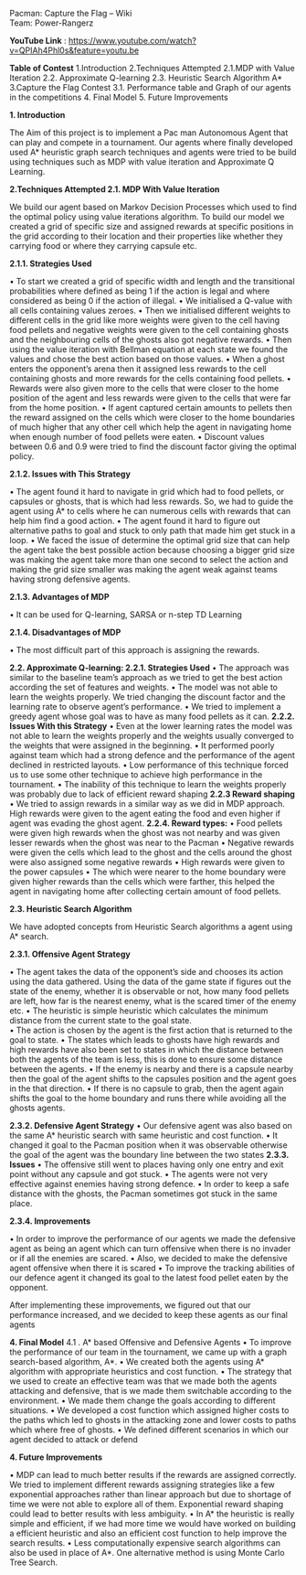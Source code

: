 Pacman: Capture the Flag – Wiki     
Team: Power-Rangerz

**YouTube Link** : https://www.youtube.com/watch?v=QPIAh4Phl0s&feature=youtu.be

**Table of Contest**
1.Introduction
2.Techniques Attempted
     2.1.MDP with Value Iteration
     2.2. Approximate Q-learning
     2.3. Heuristic Search Algorithm A*
3.Capture the Flag Contest
     3.1. Performance table and Graph of our agents in the competitions
4. Final Model
5. Future Improvements


**1.	Introduction**

The Aim of this project is to implement a Pac man Autonomous Agent that can play and compete in a tournament. Our agents where finally developed used A* heuristic graph search techniques and agents were tried to be build using techniques such as MDP with value iteration and Approximate Q Learning. 

**2.Techniques Attempted
2.1. MDP With Value Iteration**

We build our agent based on Markov Decision Processes which used to find the optimal policy using value iterations algorithm. To build our model we created a grid of specific size and assigned rewards at specific positions in the grid according to their location and their properties like whether they carrying food or where they carrying capsule etc. 

**2.1.1. Strategies Used** 

•	To start we created a grid of specific width and length and the transitional probabilities where defined as being 1 if the action is legal and where considered as being 0 if the action of illegal. 
•	We initialised a Q-value with all cells containing values zeroes. 
•	Then we initialised different weights to different cells in the grid like more weights were given to the cell having food pellets and negative weights were given to the cell containing ghosts and the neighbouring cells of the ghosts also got negative rewards. 
•	Then using the value iteration with Bellman equation at each state we found the values and chose the best action based on those values. 
•	When a ghost enters the opponent’s arena then it assigned less rewards to the cell containing ghosts and more rewards for the cells containing food pellets. 
•	Rewards were also given more to the cells that were closer to the home position of the agent and less rewards were given to the cells that were far from the home position. 
•	 If agent captured certain amounts to pellets then the reward assigned on the cells which were closer to the home boundaries of much higher that any other cell which help the agent in navigating home when enough number of food pellets were eaten. 
•	Discount values between 0.6 and 0.9 were tried to find the discount factor giving the optimal policy. 

**2.1.2. Issues with This Strategy**

•	The agent found it hard to navigate in grid which had to food pellets, or capsules or ghosts, that is which had less rewards. So, we had to guide the agent using A* to cells where he can numerous cells with rewards that can help him find a good action.
•	The agent found it hard to figure out alternative paths to goal and stuck to only path that made him get stuck in a loop. 
•	We faced the issue of determine the optimal grid size that can help the agent take the best possible action because choosing a bigger grid size was making the agent take more than one second to select the action and making the grid size smaller was making the agent weak against teams having strong defensive agents.

**2.1.3. Advantages of MDP**

•	It can be used for Q-learning, SARSA or n-step TD Learning

**2.1.4. Disadvantages of MDP**

•	The most difficult part of this approach is assigning the rewards. 

**2.2. Approximate Q-learning:
 2.2.1. Strategies Used**
•	The approach was similar to the baseline team’s approach as we tried to get the best action according the set of features and weights. 
•	The model was not able to learn the weights properly. We tried changing the discount factor and the learning rate to observe agent’s performance. 
•	We tried to implement a greedy agent whose goal was to have as many food pellets as it can.
**2.2.2. Issues With this Strategy**
•	Even at the lower learning rates the model was not able to learn the weights properly and the weights usually converged to the weights that were assigned in the beginning. 
•	It performed poorly against team which had a strong defence and the performance of the agent declined in restricted layouts.
•	Low performance of this technique forced us to use some other technique to achieve high performance in the tournament. 
•	The inability of this technique to learn the weights properly was probably due to lack of efficient reward shaping
**2.2.3 Reward shaping**
•	We tried to assign rewards in a similar way as we did in MDP approach. High rewards were given to the agent eating the food and even higher if agent was evading the ghost agent.
**2.2.4. Reward types:**
•	Food pellets were given high rewards when the ghost was not nearby and was given lesser rewards when the ghost was near to the Pacman 
•	Negative rewards were given the cells which lead to the ghost and the cells around the ghost were also assigned some negative rewards
•	High rewards were given to the power capsules 
•	The which were nearer to the home boundary were given higher rewards than the cells which were farther, this helped the agent in navigating home after collecting certain amount of food pellets. 

**2.3. Heuristic Search Algorithm**

We have adopted concepts from Heuristic Search algorithms a agent using A* search.

**2.3.1. Offensive Agent Strategy**

•	The agent takes the data of the opponent’s side and chooses its action using the data gathered. Using the data of the game state if figures out the state of the enemy, whether it is observable or not, how many food pellets are left, how far is the nearest enemy, what is the scared timer of the enemy etc. 
•	The heuristic is simple heuristic which calculates the minimum distance from the current state to the goal state.   
•	The action is chosen by the agent is the first action that is returned to the goal to state. 
•	The states which leads to ghosts have high rewards and high rewards have also been set to states in which the distance between both the agents of the team is less, this is done to ensure some distance between the agents. 
•	If the enemy is nearby and there is a capsule nearby then the goal of the agent shifts to the capsules position and the agent goes in the that direction.
•	If there is no capsule to grab, then the agent again shifts the goal to the home boundary and runs there while avoiding all the ghosts agents. 



**2.3.2. Defensive Agent Strategy**
•	Our defensive agent was also based on the same A* heuristic search with same heuristic and cost function.
•	It changed it goal to the Pacman position when it was observable otherwise the goal of the agent was the boundary line between the two states 
**2.3.3. Issues**
•	The offensive still went to places having only one entry and exit point without any capsule and got stuck. 
•	The agents were not very effective against enemies having strong defence.
•	In order to keep a safe distance with the ghosts, the Pacman sometimes got stuck in the same place. 

**2.3.4. Improvements**

•	In order to improve the performance of our agents we made the defensive agent as being an agent which can turn offensive when there is no invader or if all the enemies are scared.
•	Also, we decided to make the defensive agent offensive when there it is scared 
•	To improve the tracking abilities of our defence agent it changed its goal to the latest food pellet eaten by the opponent.


After implementing these improvements, we figured out that our performance increased, and we decided to keep these agents as our final agents



**4. Final Model**
    4.1 . A* based Offensive and Defensive Agents
•	To improve the performance of our team in the tournament, we came up with a graph search-based algorithm, A*. 
•	We created both the agents using A* algorithm with appropriate heuristics and cost function. 
•	The strategy that we used to create an effective team was that we made both the agents attacking and defensive, that is we made them switchable according to the environment.
•	We made them change the goals according to different situations.
•	We developed a cost function which assigned higher costs to the paths which led to ghosts in the attacking zone and lower costs to paths which where free of ghosts. 
•	We defined different scenarios in which our agent decided to attack or defend


**4. Future Improvements**

•	MDP can lead to much better results if the rewards are assigned correctly. We tried to implement different rewards assigning strategies like a few exponential approaches rather than linear approach but due to shortage of time we were not able to explore all of them. Exponential reward shaping could lead to better results with less ambiguity. 
•	In A* the heuristic is really simple and efficient, if we had more time we would have worked on building a efficient heuristic and also an efficient cost function to help improve the search results. 
•	Less computationally expensive search algorithms can also be used in place of A*. One alternative method is using Monte Carlo Tree Search. 


